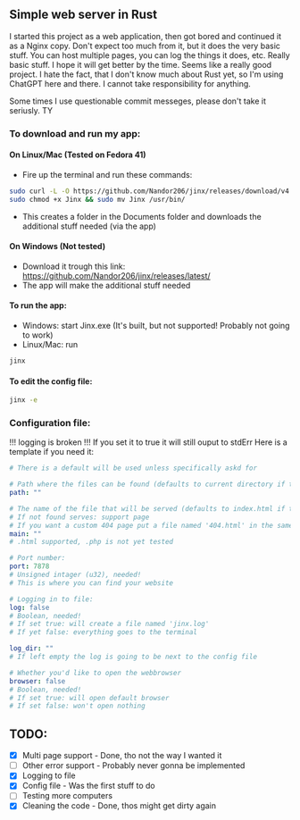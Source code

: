 ## Simple web server in Rust
I started this project as a web application, then got bored and continued it as a Nginx copy. 
Don't expect too much from it, but it does the very basic stuff. You can host multiple pages, you can log the things it does, etc. Really basic stuff. I hope it will get better by the time. Seems like a really good project.
I hate the fact, that I don't know much about Rust yet, so I'm using ChatGPT here and there. I cannot take responsibility for anything.

Some times I use questionable commit messeges, please don't take it seriusly. TY

### To download and run my app:
#### On Linux/Mac (Tested on Fedora 41)
- Fire up the terminal and run these commands:
```sh
sudo curl -L -O https://github.com/Nandor206/jinx/releases/download/v4.2.0/Jinx
sudo chmod +x Jinx && sudo mv Jinx /usr/bin/
```
- This creates a folder in the Documents folder and downloads the additional stuff needed (via the app)

#### On Windows (Not tested)
- Download it trough this link:
https://github.com/Nandor206/jinx/releases/latest/
- The app will make the additional stuff needed

#### To run the app:
- Windows: start Jinx.exe (It's built, but not supported! Probably not going to work)
- Linux/Mac: run 
```sh
jinx
```

#### To edit the config file:
```sh
jinx -e
```

### Configuration file:
!!! logging is broken !!!
If you set it to true it will still ouput to stdErr
Here is a template if you need it:
```yaml
# There is a default will be used unless specifically askd for

# Path where the files can be found (defaults to current directory if the string is empty)
path: ""

# The name of the file that will be served (defaults to index.html if the string is empty)
# If not found serves: support page
# If you want a custom 404 page put a file named '404.html' in the same directory
main: ""
# .html supported, .php is not yet tested

# Port number:
port: 7878
# Unsigned intager (u32), needed!
# This is where you can find your website

# Logging in to file:
log: false
# Boolean, needed!
# If set true: will create a file named 'jinx.log'
# If yet false: everything goes to the terminal

log_dir: ""
# If left empty the log is going to be next to the config file

# Whether you'd like to open the webbrowser
browser: false
# Boolean, needed!
# If set true: will open default browser
# If set false: won't open nothing
```

## TODO:
- [x] Multi page support - Done, tho not the way I wanted it
- [ ] Other error support - Probably never gonna be implemented
- [x] Logging to file
- [x] Config file - Was the first stuff to do
- [ ] Testing more computers
- [x] Cleaning the code - Done, thos might get dirty again
